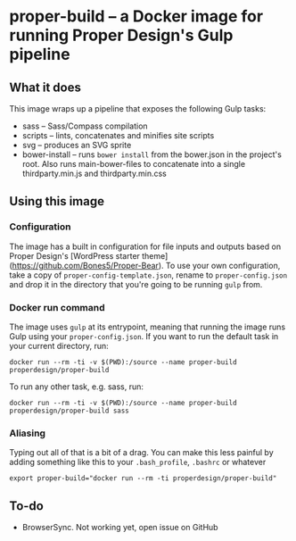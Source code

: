 # proper-build – a Docker image for running Proper Design's Gulp pipeline

## What it does

This image wraps up a pipeline that exposes the following Gulp tasks:

* sass – Sass/Compass compilation
* scripts – lints, concatenates and minifies site scripts
* svg – produces an SVG sprite
* bower-install – runs `bower install` from the bower.json in the project's root. Also runs main-bower-files to concatenate into a single thirdparty.min.js and thirdparty.min.css

## Using this image

### Configuration

The image has a built in configuration for file inputs and outputs based on Proper Design's [WordPress starter theme] (https://github.com/Bones5/Proper-Bear). To use your own configuration, take a copy of `proper-config-template.json`, rename to `proper-config.json` and drop it in the directory that you're going to be running `gulp` from.

### Docker run command

The image uses `gulp` at its entrypoint, meaning that running the image runs Gulp using your `proper-config.json`. If you want to run the default task in your current directory, run:

```
docker run --rm -ti -v $(PWD):/source --name proper-build properdesign/proper-build
```

To run any other task, e.g. sass, run:

```
docker run --rm -ti -v $(PWD):/source --name proper-build properdesign/proper-build sass
```

### Aliasing

Typing out all of that is a bit of a drag. You can make this less painful by adding something like this to your `.bash_profile`, `.bashrc` or whatever

```
export proper-build="docker run --rm -ti properdesign/proper-build"

```

## To-do

* BrowserSync. Not working yet, open issue on GitHub